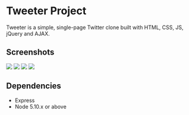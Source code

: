 # Tweeter Project

Tweeter is a simple, single-page Twitter clone built with HTML, CSS, JS, jQuery and AJAX.

## Screenshots

![](https://github.com/feltfan/tweeter/blob/master/docs/tweeter-header.png?raw=true)
![](https://github.com/feltfan/tweeter/blob/master/docs/tweets.png?raw=true)
![](https://github.com/feltfan/tweeter/blob/master/docs/too-long.png?raw=true)
![](https://github.com/feltfan/tweeter/blob/master/docs/empty.png?raw=true)

## Dependencies

- Express
- Node 5.10.x or above
